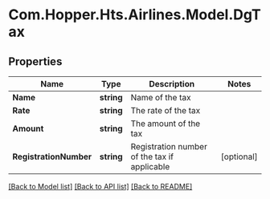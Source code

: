 # Com.Hopper.Hts.Airlines.Model.DgTax

## Properties

Name | Type | Description | Notes
------------ | ------------- | ------------- | -------------
**Name** | **string** | Name of the tax | 
**Rate** | **string** | The rate of the tax | 
**Amount** | **string** | The amount of the tax | 
**RegistrationNumber** | **string** | Registration number of the tax if applicable | [optional] 

[[Back to Model list]](../README.md#documentation-for-models) [[Back to API list]](../README.md#documentation-for-api-endpoints) [[Back to README]](../README.md)

